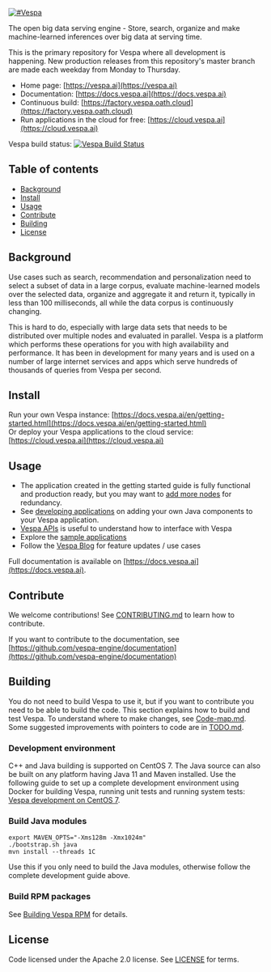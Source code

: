 <!-- Copyright Verizon Media. Licensed under the terms of the Apache 2.0 license. See LICENSE in the project root. -->

[![#Vespa](https://vespa.ai/assets/vespa-logo-color.png)](https://vespa.ai)

The open big data serving engine - Store, search, organize and make machine-learned inferences 
over big data at serving time.

This is the primary repository for Vespa where all development is happening. 
New production releases from this repository's master branch are made each weekday from Monday to Thursday.

* Home page: [https://vespa.ai](https://vespa.ai)  
* Documentation: [https://docs.vespa.ai](https://docs.vespa.ai)  
* Continuous build: [https://factory.vespa.oath.cloud](https://factory.vespa.oath.cloud)
* Run applications in the cloud for free: [https://cloud.vespa.ai](https://cloud.vespa.ai)

Vespa build status: [![Vespa Build Status](https://cd.screwdriver.cd/pipelines/6386/build-vespa/badge)](https://cd.screwdriver.cd/pipelines/6386)

## Table of contents

- [Background](#background)
- [Install](#install)
- [Usage](#usage)
- [Contribute](#contribute)
- [Building](#building)
- [License](#license)
   
## Background

Use cases such as search, recommendation and personalization need to select a subset of data in a large corpus,
evaluate machine-learned models over the selected data, organize and aggregate it and return it, typically in less
than 100 milliseconds, all while the data corpus is continuously changing. 

This is hard to do, especially with large data sets that needs to be distributed over multiple nodes and evaluated in 
parallel. Vespa is a platform which performs these operations for you  with high availability and performance. 
It has been in development for many years and is used on a number of large internet services and apps which serve 
hundreds of thousands of queries from Vespa per second.


## Install

Run your own Vespa instance: [https://docs.vespa.ai/en/getting-started.html](https://docs.vespa.ai/en/getting-started.html)  
Or deploy your Vespa applications to the cloud service: [https://cloud.vespa.ai](https://cloud.vespa.ai)


## Usage 

- The application created in the getting started guide is fully functional and production ready, but you may want to [add more nodes](https://docs.vespa.ai/en/multinode-systems.html) for redundancy.
- See [developing applications](https://docs.vespa.ai/en/developer-guide.html) on adding your own Java components to your Vespa application.
- [Vespa APIs](https://docs.vespa.ai/en/api.html) is useful to understand how to interface with Vespa
- Explore the [sample applications](https://github.com/vespa-engine/sample-apps/tree/master)
- Follow the [Vespa Blog](https://blog.vespa.ai/) for feature updates / use cases

Full documentation is available on [https://docs.vespa.ai](https://docs.vespa.ai).


## Contribute

We welcome contributions! See [CONTRIBUTING.md](CONTRIBUTING.md) to learn how to contribute.

If you want to contribute to the documentation, see
[https://github.com/vespa-engine/documentation](https://github.com/vespa-engine/documentation)


## Building

You do not need to build Vespa to use it, but if you want to contribute you need to be able to build the code.
This section explains how to build and test Vespa. To understand where to make changes, see [Code-map.md](Code-map.md).
Some suggested improvements with pointers to code are in [TODO.md](TODO.md).

### Development environment

C++ and Java building is supported on CentOS 7.
The Java source can also be built on any platform having Java 11 and Maven installed.
Use the following guide to set up a complete development environment using Docker
for building Vespa, running unit tests and running system tests:
[Vespa development on CentOS 7](https://github.com/vespa-engine/docker-image-dev#vespa-development-on-centos-7).

### Build Java modules

    export MAVEN_OPTS="-Xms128m -Xmx1024m"
    ./bootstrap.sh java
    mvn install --threads 1C

Use this if you only need to build the Java modules, otherwise follow the complete development guide above.

### Build RPM packages

See [Building Vespa RPM](docker/README.md#building-vespa-rpm) for details.


## License

Code licensed under the Apache 2.0 license. See [LICENSE](LICENSE) for terms.

